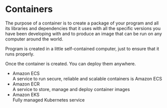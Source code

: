# Containers

The purpose of a container is to create a package of your program and all its libraries and dependencies that it uses with all the specific versions you have been developing with and to produce an image that can be run on any computer around the world.

Program is created in a little self-contained computer, just to ensure that it runs properly.

Once the container is created. You can deploy them anywhere.

* Amazon ECS\
  A service to run secure, reliable and scalable containers is Amazon ECS
* Amazon ECR\
  A service to store, manage and deploy container images
* Amazon EKS\
  Fully managed Kubernetes service
